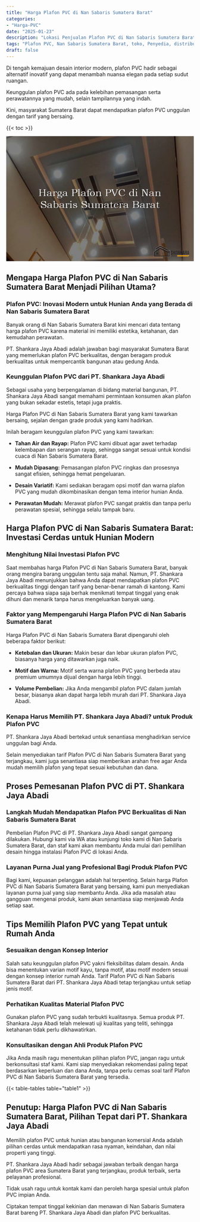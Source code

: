 ```yaml
---
title: "Harga Plafon PVC di Nan Sabaris Sumatera Barat"
categories: 
- "Harga-PVC"
date: "2025-01-23"
description: "Lokasi Penjualan Plafon PVC di Nan Sabaris Sumatera Barat untuk hunian, kantor, serta toko. Panel berkualitas, pilihan motif, warna modern, beserta servis pemasangan oleh tenaga ahli ahli dan jaminan resmi!|Servis distribusi Plafon PVC di Nan Sabaris Sumatera Barat untuk kebutuhan tempat tinggal, office, maupun toko, dengan material terbaik dan pemasangan oleh tenaga ahli berpengalaman serta kepastian resmi.|Pilihan Plafon PVC di Nan Sabaris Sumatera Barat yang terbukti bagi tempat tinggal, perkantoran, dan gerai, bersama produk terbaik dan instalasi ditangani oleh tim berpengalaman dan kepastian resmi.|Penyediaan Plafon PVC di Nan Sabaris Sumatera Barat bagi tempat tinggal, kantor, dan ritel, dengan panel unggulan dan pemasangan dikerjakan oleh teknisi berpengalaman, disertai beserta kepastian resmi.}"
tags: "Plafon PVC, Nan Sabaris Sumatera Barat, toko, Penyedia, distributor"
draft: false
---
```


Di tengah kemajuan desain interior modern, plafon PVC hadir sebagai alternatif inovatif yang dapat menambah nuansa elegan pada setiap sudut ruangan.

Keunggulan plafon PVC ada pada kelebihan pemasangan serta perawatannya yang mudah, selain tampilannya yang indah.

Kini, masyarakat Sumatera Barat dapat mendapatkan plafon PVC unggulan dengan tarif yang bersaing.

{{< toc >}}

![Harga Plafon PVC di Nan Sabaris Sumatera Barat](/images/Harga-PVC/Harga-Plafon-PVC-di-Nan-Sabaris-Sumatera-Barat.png)


## Mengapa Harga Plafon PVC di Nan Sabaris Sumatera Barat Menjadi Pilihan Utama?

### Plafon PVC: Inovasi Modern untuk Hunian Anda yang Berada di Nan Sabaris Sumatera Barat

Banyak orang di Nan Sabaris Sumatera Barat kini mencari data tentang harga plafon PVC karena material ini memiliki estetika, ketahanan, dan kemudahan perawatan.

PT. Shankara Jaya Abadi adalah jawaban bagi masyarakat Sumatera Barat yang memerlukan plafon PVC berkualitas, dengan beragam produk berkualitas untuk mempercantik bangunan atau gedung Anda.

### Keunggulan Plafon PVC dari PT. Shankara Jaya Abadi

Sebagai usaha yang berpengalaman di bidang material bangunan, PT. Shankara Jaya Abadi sangat memahami permintaan konsumen akan plafon yang bukan sekadar estetis, tetapi juga praktis.

Harga Plafon PVC di Nan Sabaris Sumatera Barat yang kami tawarkan bersaing, sejalan dengan grade produk yang kami hadirkan.

Inilah beragam keunggulan plafon PVC yang kami tawarkan:

- **Tahan Air dan Rayap:** Plafon PVC kami dibuat agar awet terhadap kelembapan dan serangan rayap, sehingga sangat sesuai untuk kondisi cuaca di Nan Sabaris Sumatera Barat.

- **Mudah Dipasang:** Pemasangan plafon PVC ringkas dan prosesnya sangat efisien, sehingga hemat pengeluaran.

- **Desain Variatif:** Kami sediakan beragam opsi motif dan warna plafon PVC yang mudah dikombinasikan dengan tema interior hunian Anda.

- **Perawatan Mudah:** Merawat plafon PVC sangat praktis dan tanpa perlu perawatan spesial, sehingga selalu tampak baru.

## Harga Plafon PVC di Nan Sabaris Sumatera Barat: Investasi Cerdas untuk Hunian Modern

### Menghitung Nilai Investasi Plafon PVC

Saat membahas harga Plafon PVC di Nan Sabaris Sumatera Barat, banyak orang mengira barang unggulan tentu saja mahal. Namun, PT. Shankara Jaya Abadi menunjukkan bahwa Anda dapat mendapatkan plafon PVC berkualitas tinggi dengan tarif yang benar-benar ramah di kantong. Kami percaya bahwa siapa saja berhak menikmati tempat tinggal yang enak dihuni dan menarik tanpa harus mengeluarkan banyak uang.

### Faktor yang Mempengaruhi Harga Plafon PVC di Nan Sabaris Sumatera Barat

Harga Plafon PVC di Nan Sabaris Sumatera Barat dipengaruhi oleh beberapa faktor berikut:

- **Ketebalan dan Ukuran:** Makin besar dan lebar ukuran plafon PVC, biasanya harga yang ditawarkan juga naik.

- **Motif dan Warna:** Motif serta warna plafon PVC yang berbeda atau premium umumnya dijual dengan harga lebih tinggi.

- **Volume Pembelian:** Jika Anda mengambil plafon PVC dalam jumlah besar, biasanya akan dapat harga lebih murah dari PT. Shankara Jaya Abadi.

### Kenapa Harus Memilih PT. Shankara Jaya Abadi? untuk Produk Plafon PVC

PT. Shankara Jaya Abadi bertekad untuk senantiasa menghadirkan service unggulan bagi Anda.

Selain menyediakan tarif Plafon PVC di Nan Sabaris Sumatera Barat yang terjangkau, kami juga senantiasa siap memberikan arahan free agar Anda mudah memilih plafon yang tepat sesuai kebutuhan dan dana.

## Proses Pemesanan Plafon PVC di PT. Shankara Jaya Abadi

### Langkah Mudah Mendapatkan Plafon PVC Berkualitas di Nan Sabaris Sumatera Barat

Pembelian Plafon PVC di PT. Shankara Jaya Abadi sangat gampang dilakukan. Hubungi kami via WA atau kunjungi toko kami di Nan Sabaris Sumatera Barat, dan staf kami akan membantu Anda mulai dari pemilihan desain hingga instalasi Plafon PVC di lokasi Anda.

### Layanan Purna Jual yang Profesional Bagi Produk Plafon PVC

Bagi kami, kepuasan pelanggan adalah hal terpenting. Selain harga Plafon PVC di Nan Sabaris Sumatera Barat yang bersaing, kami pun menyediakan layanan purna jual yang siap membantu Anda. Jika ada masalah atau gangguan mengenai produk, kami akan senantiasa siap menjawab Anda setiap saat.

## Tips Memilih Plafon PVC yang Tepat untuk Rumah Anda

### Sesuaikan dengan Konsep Interior

Salah satu keunggulan plafon PVC yakni fleksibilitas dalam desain. Anda bisa menentukan varian motif kayu, tanpa motif, atau motif modern sesuai dengan konsep interior rumah Anda. Tarif Plafon PVC di Nan Sabaris Sumatera Barat dari PT. Shankara Jaya Abadi tetap terjangkau untuk setiap jenis motif.

### Perhatikan Kualitas Material Plafon PVC

Gunakan plafon PVC yang sudah terbukti kualitasnya. Semua produk PT. Shankara Jaya Abadi telah melewati uji kualitas yang teliti, sehingga ketahanan tidak perlu dikhawatirkan.

### Konsultasikan dengan Ahli Produk Plafon PVC

Jika Anda masih ragu menentukan pilihan plafon PVC, jangan ragu untuk berkonsultasi staf kami. Kami siap menyediakan rekomendasi paling tepat berdasarkan keperluan dan dana Anda, tanpa perlu cemas soal tarif Plafon PVC di Nan Sabaris Sumatera Barat yang tersedia.

{{< table-tables table="table1" >}}

## Penutup: Harga Plafon PVC di Nan Sabaris Sumatera Barat, Pilihan Tepat dari PT. Shankara Jaya Abadi

Memilih plafon PVC untuk hunian atau bangunan komersial Anda adalah pilihan cerdas untuk mendapatkan rasa nyaman, keindahan, dan nilai properti yang tinggi.

PT. Shankara Jaya Abadi hadir sebagai jawaban terbaik dengan harga plafon PVC area Sumatera Barat yang terjangkau, produk terbaik, serta pelayanan profesional.

Tidak usah ragu untuk kontak kami dan peroleh harga spesial untuk plafon PVC impian Anda.

Ciptakan tempat tinggal kekinian dan menawan di Nan Sabaris Sumatera Barat bareng PT. Shankara Jaya Abadi dan plafon PVC berkualitas.